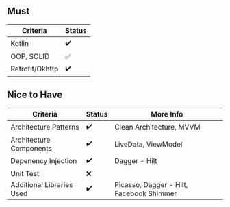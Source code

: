 ## Must

| Criteria        | Status             |
| --------------- | ------------------ |
| Kotlin          | :heavy_check_mark: |
| OOP, SOLID      | :white_check_mark: |
| Retrofit/Okhttp | :heavy_check_mark: |

## Nice to Have

| Criteria                  | Status             | More Info                                |
| ------------------------- | ------------------ | ---------------------------------------- |
| Architecture Patterns     | :heavy_check_mark: | Clean Architecture, MVVM                 |
| Architecture Components   | :heavy_check_mark: | LiveData, ViewModel                      |
| Depenency Injection       | :heavy_check_mark: | Dagger - Hilt                            |
| Unit Test                 | :x:                |                                          |
| Additional Libraries Used | :heavy_check_mark: | Picasso, Dagger - Hilt, Facebook Shimmer |
